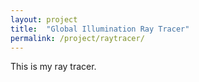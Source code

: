 ```yaml
---
layout: project
title:  "Global Illumination Ray Tracer"
permalink: /project/raytracer/
---
```


This is my ray tracer.